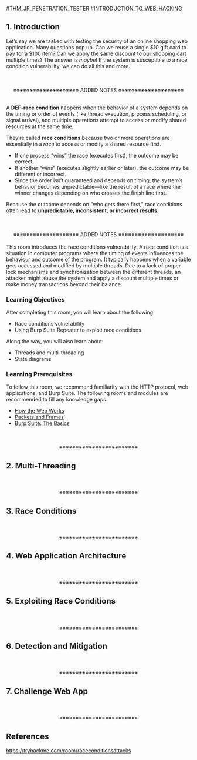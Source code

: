 #THM_JR_PENETRATION_TESTER #INTRODUCTION_TO_WEB_HACKING 

## 1. Introduction

Let’s say we are tasked with testing the security of an online shopping web application. Many questions pop up. Can we reuse a single $10 gift card to pay for a $100 item? Can we apply the same discount to our shopping cart multiple times? The answer is _maybe_! If the system is susceptible to a race condition vulnerability, we can do all this and more.
<div align="center">
<br>
<br>
※※※※※※※※※※※※※※※※※※※※ ADDED NOTES ※※※※※※※※※※※※※※※※※※※※
<br>
<br>
</div>

A **DEF-race condition** happens when the behavior of a system depends on the timing or order of events (like thread execution, process scheduling, or signal arrival), and multiple operations attempt to access or modify shared resources at the same time.

They’re called **race conditions** because two or more operations are essentially in a _race_ to access or modify a shared resource first.
- If one process “wins” the race (executes first), the outcome may be correct.
- If another “wins” (executes slightly earlier or later), the outcome may be different or incorrect.
- Since the order isn’t guaranteed and depends on timing, the system’s behavior becomes unpredictable—like the result of a race where the winner changes depending on who crosses the finish line first.

Because the outcome depends on "who gets there first," race conditions often lead to **unpredictable, inconsistent, or incorrect results**.
<div align="center">
<br>
<br>
※※※※※※※※※※※※※※※※※※※※ ADDED NOTES ※※※※※※※※※※※※※※※※※※※※
<br>
<br>
</div>
This room introduces the race conditions vulnerability. A race condition is a situation in computer programs where the timing of events influences the behaviour and outcome of the program. It typically happens when a variable gets accessed and modified by multiple threads. Due to a lack of proper lock mechanisms and synchronization between the different threads, an attacker might abuse the system and apply a discount multiple times or make money transactions beyond their balance.

### Learning Objectives

After completing this room, you will learn about the following:

- Race conditions vulnerability
- Using Burp Suite Repeater to exploit race conditions

Along the way, you will also learn about:

- Threads and multi-threading
- State diagrams

### Learning Prerequisites

To follow this room, we recommend familiarity with the HTTP protocol, web applications, and Burp Suite. The following rooms and modules are recommended to fill any knowledge gaps.

- [How the Web Works](https://tryhackme.com/module/how-the-web-works)
- [Packets and Frames](https://tryhackme.com/room/packetsframes)
- [Burp Suite: The Basics](https://tryhackme.com/r/room/burpsuitebasics)
<div align="center">
<br>
<br>
※※※※※※※※※※※※※※※※※※※※※※※※
<br>
</div>
<!-- PAGE BREAK -->
<div style="page-break-after: always;"></div>

## 2. Multi-Threading
<div align="center">
<br>
<br>
※※※※※※※※※※※※※※※※※※※※※※※※
<br>
</div>
<!-- PAGE BREAK -->
<div style="page-break-after: always;"></div>

## 3. Race Conditions
<div align="center">
<br>
<br>
※※※※※※※※※※※※※※※※※※※※※※※※
<br>
</div>
<!-- PAGE BREAK -->
<div style="page-break-after: always;"></div>

## 4. Web Application Architecture
<div align="center">
<br>
<br>
※※※※※※※※※※※※※※※※※※※※※※※※
<br>
</div>
<!-- PAGE BREAK -->
<div style="page-break-after: always;"></div>

## 5. Exploiting Race Conditions
<div align="center">
<br>
<br>
※※※※※※※※※※※※※※※※※※※※※※※※
<br>
</div>
<!-- PAGE BREAK -->
<div style="page-break-after: always;"></div>

## 6. Detection and Mitigation
<div align="center">
<br>
<br>
※※※※※※※※※※※※※※※※※※※※※※※※
<br>
</div>
<!-- PAGE BREAK -->
<div style="page-break-after: always;"></div>

## 7. Challenge Web App
<div align="center">
<br>
<br>
※※※※※※※※※※※※※※※※※※※※※※※※
<br>
</div>
<!-- PAGE BREAK -->
<div style="page-break-after: always;"></div>

## References

https://tryhackme.com/room/raceconditionsattacks